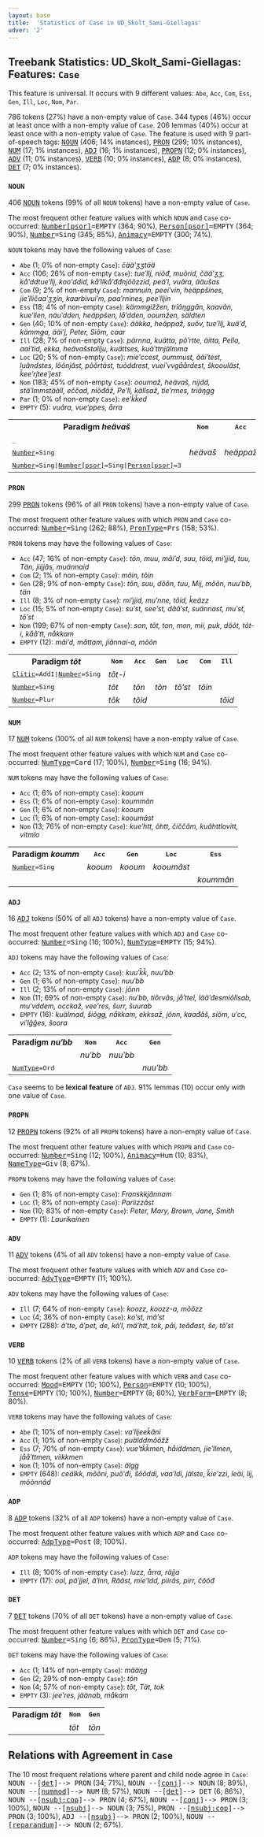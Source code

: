 ```yaml
---
layout: base
title:  'Statistics of Case in UD_Skolt_Sami-Giellagas'
udver: '2'
---
```


## Treebank Statistics: UD_Skolt_Sami-Giellagas: Features: `Case`

This feature is universal.
It occurs with 9 different values: `Abe`, `Acc`, `Com`, `Ess`, `Gen`, `Ill`, `Loc`, `Nom`, `Par`.

786 tokens (27%) have a non-empty value of `Case`.
344 types (46%) occur at least once with a non-empty value of `Case`.
206 lemmas (40%) occur at least once with a non-empty value of `Case`.
The feature is used with 9 part-of-speech tags: <tt><a href="sms_giellagas-pos-NOUN.html">NOUN</a></tt> (406; 14% instances), <tt><a href="sms_giellagas-pos-PRON.html">PRON</a></tt> (299; 10% instances), <tt><a href="sms_giellagas-pos-NUM.html">NUM</a></tt> (17; 1% instances), <tt><a href="sms_giellagas-pos-ADJ.html">ADJ</a></tt> (16; 1% instances), <tt><a href="sms_giellagas-pos-PROPN.html">PROPN</a></tt> (12; 0% instances), <tt><a href="sms_giellagas-pos-ADV.html">ADV</a></tt> (11; 0% instances), <tt><a href="sms_giellagas-pos-VERB.html">VERB</a></tt> (10; 0% instances), <tt><a href="sms_giellagas-pos-ADP.html">ADP</a></tt> (8; 0% instances), <tt><a href="sms_giellagas-pos-DET.html">DET</a></tt> (7; 0% instances).

### `NOUN`

406 <tt><a href="sms_giellagas-pos-NOUN.html">NOUN</a></tt> tokens (99% of all `NOUN` tokens) have a non-empty value of `Case`.

The most frequent other feature values with which `NOUN` and `Case` co-occurred: <tt><a href="sms_giellagas-feat-Number-psor.html">Number[psor]</a></tt><tt>=EMPTY</tt> (364; 90%), <tt><a href="sms_giellagas-feat-Person-psor.html">Person[psor]</a></tt><tt>=EMPTY</tt> (364; 90%), <tt><a href="sms_giellagas-feat-Number.html">Number</a></tt><tt>=Sing</tt> (345; 85%), <tt><a href="sms_giellagas-feat-Animacy.html">Animacy</a></tt><tt>=EMPTY</tt> (300; 74%).

`NOUN` tokens may have the following values of `Case`:

* `Abe` (1; 0% of non-empty `Case`): <em>čääʹʒʒtää</em>
* `Acc` (106; 26% of non-empty `Case`): <em>tueʹllj, niõđ, muõrid, čääʹʒʒ, kåʹddtueʹllj, kooʹddid, kåʹllkåʹđđnjõõzzid, peäʹl, vuâra, ääušas</em>
* `Com` (9; 2% of non-empty `Case`): <em>mannuin, peeiʹvin, heäppšines, jieʹlličaaʹʒʒin, kaarbivuiʹm, paaʹrnines, peeʹlljin</em>
* `Ess` (18; 4% of non-empty `Case`): <em>kämmǥižžen, triâŋggân, kaavân, kueʹllen, näuʹdden, heäppšen, låʹdden, ooumžen, säldten</em>
* `Gen` (40; 10% of non-empty `Case`): <em>ääkka, heäppaž, suõv, tueʹllj, kuäʹđ, kämmǥa, ääiʹj, Peter, Siõm, caar</em>
* `Ill` (28; 7% of non-empty `Case`): <em>pärnna, kuätta, põʹrtte, äitta, Pella, aaiʹtid, ekka, heävašstallju, kuättses, kuäʹttnjälmma</em>
* `Loc` (20; 5% of non-empty `Case`): <em>mieʹccest, oummust, ääiʹtest, luândstes, lõõnjâst, põõrtâst, tuõddrest, vueiʹvvgåårdest, škooulâst, ǩeeʹrjteeʹjest</em>
* `Nom` (183; 45% of non-empty `Case`): <em>ooumaž, heävaš, nijdd, stäʹlmmstääll, eččad, niõđâž, Peʹll, källsaž, tieʹrmes, triâŋgg</em>
* `Par` (1; 0% of non-empty `Case`): <em>eeʹǩǩed</em>
* `EMPTY` (5): <em>vuâra, vueʹppes, årra</em>

<table>
  <tr><th>Paradigm <i>heävaš</i></th><th><tt>Nom</tt></th><th><tt>Acc</tt></th><th><tt>Gen</tt></th><th><tt>Ess</tt></th><th><tt>Com</tt></th></tr>
  <tr><td><tt>_</tt></td><td></td><td></td><td></td><td><em>heäppšen</em></td><td></td></tr>
  <tr><td><tt><tt><a href="sms_giellagas-feat-Number.html">Number</a></tt><tt>=Sing</tt></tt></td><td><em>heävaš</em></td><td><em>heäppaž</em></td><td><em>heäppaž</em></td><td></td><td></td></tr>
  <tr><td><tt><tt><a href="sms_giellagas-feat-Number.html">Number</a></tt><tt>=Sing</tt>|<tt><a href="sms_giellagas-feat-Number-psor.html">Number[psor]</a></tt><tt>=Sing</tt>|<tt><a href="sms_giellagas-feat-Person-psor.html">Person[psor]</a></tt><tt>=3</tt></tt></td><td></td><td></td><td></td><td></td><td><em>heäppšines</em></td></tr>
</table>

### `PRON`

299 <tt><a href="sms_giellagas-pos-PRON.html">PRON</a></tt> tokens (96% of all `PRON` tokens) have a non-empty value of `Case`.

The most frequent other feature values with which `PRON` and `Case` co-occurred: <tt><a href="sms_giellagas-feat-Number.html">Number</a></tt><tt>=Sing</tt> (262; 88%), <tt><a href="sms_giellagas-feat-PronType.html">PronType</a></tt><tt>=Prs</tt> (158; 53%).

`PRON` tokens may have the following values of `Case`:

* `Acc` (47; 16% of non-empty `Case`): <em>tõn, muu, mâiʹd, suu, tõid, miʹjjid, tuu, Tän, jiijjâs, muännaid</em>
* `Com` (2; 1% of non-empty `Case`): <em>mõin, tõin</em>
* `Gen` (28; 9% of non-empty `Case`): <em>tõn, suu, dõõn, tuu, Mij, mõõn, nuuʹbb, tän</em>
* `Ill` (8; 3% of non-empty `Case`): <em>miʹjjid, muʹnne, tõid, ǩeäzz</em>
* `Loc` (15; 5% of non-empty `Case`): <em>suʹst, seeʹst, dââʹst, suännast, muʹst, tõʹst</em>
* `Nom` (199; 67% of non-empty `Case`): <em>son, tõt, ton, mon, mii, puk, dõõt, tõt-i, kååʹtt, nåkkam</em>
* `EMPTY` (12): <em>mâiʹd, måttam, jiânnai-a, mõõn</em>

<table>
  <tr><th>Paradigm <i>tõt</i></th><th><tt>Nom</tt></th><th><tt>Acc</tt></th><th><tt>Gen</tt></th><th><tt>Loc</tt></th><th><tt>Com</tt></th><th><tt>Ill</tt></th></tr>
  <tr><td><tt><tt><a href="sms_giellagas-feat-Clitic.html">Clitic</a></tt><tt>=AddI</tt>|<tt><a href="sms_giellagas-feat-Number.html">Number</a></tt><tt>=Sing</tt></tt></td><td><em>tõt-i</em></td><td></td><td></td><td></td><td></td><td></td></tr>
  <tr><td><tt><tt><a href="sms_giellagas-feat-Number.html">Number</a></tt><tt>=Sing</tt></tt></td><td><em>tõt</em></td><td><em>tõn</em></td><td><em>tõn</em></td><td><em>tõʹst</em></td><td><em>tõin</em></td><td></td></tr>
  <tr><td><tt><tt><a href="sms_giellagas-feat-Number.html">Number</a></tt><tt>=Plur</tt></tt></td><td><em>tõk</em></td><td><em>tõid</em></td><td></td><td></td><td></td><td><em>tõid</em></td></tr>
</table>

### `NUM`

17 <tt><a href="sms_giellagas-pos-NUM.html">NUM</a></tt> tokens (100% of all `NUM` tokens) have a non-empty value of `Case`.

The most frequent other feature values with which `NUM` and `Case` co-occurred: <tt><a href="sms_giellagas-feat-NumType.html">NumType</a></tt><tt>=Card</tt> (17; 100%), <tt><a href="sms_giellagas-feat-Number.html">Number</a></tt><tt>=Sing</tt> (16; 94%).

`NUM` tokens may have the following values of `Case`:

* `Acc` (1; 6% of non-empty `Case`): <em>kooum</em>
* `Ess` (1; 6% of non-empty `Case`): <em>koummân</em>
* `Gen` (1; 6% of non-empty `Case`): <em>kooum</em>
* `Loc` (1; 6% of non-empty `Case`): <em>kooumâst</em>
* `Nom` (13; 76% of non-empty `Case`): <em>kueʹhtt, õhtt, čiččâm, kuâhttlovitt, vitmlo</em>

<table>
  <tr><th>Paradigm <i>koumm</i></th><th><tt>Acc</tt></th><th><tt>Gen</tt></th><th><tt>Loc</tt></th><th><tt>Ess</tt></th></tr>
  <tr><td><tt><tt><a href="sms_giellagas-feat-Number.html">Number</a></tt><tt>=Sing</tt></tt></td><td><em>kooum</em></td><td><em>kooum</em></td><td><em>kooumâst</em></td><td></td></tr>
  <tr><td><tt></tt></td><td></td><td></td><td></td><td><em>koummân</em></td></tr>
</table>

### `ADJ`

16 <tt><a href="sms_giellagas-pos-ADJ.html">ADJ</a></tt> tokens (50% of all `ADJ` tokens) have a non-empty value of `Case`.

The most frequent other feature values with which `ADJ` and `Case` co-occurred: <tt><a href="sms_giellagas-feat-Number.html">Number</a></tt><tt>=Sing</tt> (16; 100%), <tt><a href="sms_giellagas-feat-NumType.html">NumType</a></tt><tt>=EMPTY</tt> (15; 94%).

`ADJ` tokens may have the following values of `Case`:

* `Acc` (2; 13% of non-empty `Case`): <em>kuuʹǩǩ, nuuʹbb</em>
* `Gen` (1; 6% of non-empty `Case`): <em>nuuʹbb</em>
* `Ill` (2; 13% of non-empty `Case`): <em>jõnn</em>
* `Nom` (11; 69% of non-empty `Case`): <em>nuʹbb, tiõrvâs, jåʹttel, lääʹđesmiõllsab, muʹvddem, occkaž, veeʹres, šurr, šuurab</em>
* `EMPTY` (16): <em>kuälmad, šiõǥǥ, nåkkam, ekksaž, jõnn, kaađâš, siõm, uʹcc, viʹlǧǧes, šoora</em>

<table>
  <tr><th>Paradigm <i>nuʹbb</i></th><th><tt>Nom</tt></th><th><tt>Acc</tt></th><th><tt>Gen</tt></th></tr>
  <tr><td><tt></tt></td><td><em>nuʹbb</em></td><td><em>nuuʹbb</em></td><td></td></tr>
  <tr><td><tt><tt><a href="sms_giellagas-feat-NumType.html">NumType</a></tt><tt>=Ord</tt></tt></td><td></td><td></td><td><em>nuuʹbb</em></td></tr>
</table>

`Case` seems to be **lexical feature** of `ADJ`. 91% lemmas (10) occur only with one value of `Case`.

### `PROPN`

12 <tt><a href="sms_giellagas-pos-PROPN.html">PROPN</a></tt> tokens (92% of all `PROPN` tokens) have a non-empty value of `Case`.

The most frequent other feature values with which `PROPN` and `Case` co-occurred: <tt><a href="sms_giellagas-feat-Number.html">Number</a></tt><tt>=Sing</tt> (12; 100%), <tt><a href="sms_giellagas-feat-Animacy.html">Animacy</a></tt><tt>=Hum</tt> (10; 83%), <tt><a href="sms_giellagas-feat-NameType.html">NameType</a></tt><tt>=Giv</tt> (8; 67%).

`PROPN` tokens may have the following values of `Case`:

* `Gen` (1; 8% of non-empty `Case`): <em>Franskkjânnam</em>
* `Loc` (1; 8% of non-empty `Case`): <em>Pariizzâst</em>
* `Nom` (10; 83% of non-empty `Case`): <em>Peter, Mary, Brown, Jane, Smith</em>
* `EMPTY` (1): <em>Laurikainen</em>

### `ADV`

11 <tt><a href="sms_giellagas-pos-ADV.html">ADV</a></tt> tokens (4% of all `ADV` tokens) have a non-empty value of `Case`.

The most frequent other feature values with which `ADV` and `Case` co-occurred: <tt><a href="sms_giellagas-feat-AdvType.html">AdvType</a></tt><tt>=EMPTY</tt> (11; 100%).

`ADV` tokens may have the following values of `Case`:

* `Ill` (7; 64% of non-empty `Case`): <em>koozz, koozz-a, mõõzz</em>
* `Loc` (4; 36% of non-empty `Case`): <em>koʹst, mâʹst</em>
* `EMPTY` (288): <em>âʹtte, âʹpet, de, kâʹl, mäʹhtt, tok, pâi, teâđast, še, tõʹst</em>

### `VERB`

10 <tt><a href="sms_giellagas-pos-VERB.html">VERB</a></tt> tokens (2% of all `VERB` tokens) have a non-empty value of `Case`.

The most frequent other feature values with which `VERB` and `Case` co-occurred: <tt><a href="sms_giellagas-feat-Mood.html">Mood</a></tt><tt>=EMPTY</tt> (10; 100%), <tt><a href="sms_giellagas-feat-Person.html">Person</a></tt><tt>=EMPTY</tt> (10; 100%), <tt><a href="sms_giellagas-feat-Tense.html">Tense</a></tt><tt>=EMPTY</tt> (10; 100%), <tt><a href="sms_giellagas-feat-Number.html">Number</a></tt><tt>=EMPTY</tt> (8; 80%), <tt><a href="sms_giellagas-feat-VerbForm.html">VerbForm</a></tt><tt>=EMPTY</tt> (8; 80%).

`VERB` tokens may have the following values of `Case`:

* `Abe` (1; 10% of non-empty `Case`): <em>vaʹlljeeǩâni</em>
* `Acc` (1; 10% of non-empty `Case`): <em>puälddmõõžž</em>
* `Ess` (7; 70% of non-empty `Case`): <em>vueʹtǩǩmen, håiddmen, jieʹllmen, jååʹttmen, viikkmen</em>
* `Nom` (1; 10% of non-empty `Case`): <em>älgg</em>
* `EMPTY` (648): <em>ceälkk, mõõni, puõʹđi, šõõddi, vaaʹldi, jälste, ǩieʹzzi, leäi, lij, mõõnnâd</em>

### `ADP`

8 <tt><a href="sms_giellagas-pos-ADP.html">ADP</a></tt> tokens (32% of all `ADP` tokens) have a non-empty value of `Case`.

The most frequent other feature values with which `ADP` and `Case` co-occurred: <tt><a href="sms_giellagas-feat-AdpType.html">AdpType</a></tt><tt>=Post</tt> (8; 100%).

`ADP` tokens may have the following values of `Case`:

* `Ill` (8; 100% of non-empty `Case`): <em>luzz, årra, räjja</em>
* `EMPTY` (17): <em>ool, pâʹjjel, âʹlnn, Rââst, mieʹldd, piirâs, pirr, čõõđ</em>

### `DET`

7 <tt><a href="sms_giellagas-pos-DET.html">DET</a></tt> tokens (70% of all `DET` tokens) have a non-empty value of `Case`.

The most frequent other feature values with which `DET` and `Case` co-occurred: <tt><a href="sms_giellagas-feat-Number.html">Number</a></tt><tt>=Sing</tt> (6; 86%), <tt><a href="sms_giellagas-feat-PronType.html">PronType</a></tt><tt>=Dem</tt> (5; 71%).

`DET` tokens may have the following values of `Case`:

* `Acc` (1; 14% of non-empty `Case`): <em>määŋg</em>
* `Gen` (2; 29% of non-empty `Case`): <em>tõn</em>
* `Nom` (4; 57% of non-empty `Case`): <em>tõt, Tät, tok</em>
* `EMPTY` (3): <em>jeeʹres, jäänab, måkam</em>

<table>
  <tr><th>Paradigm <i>tõt</i></th><th><tt>Nom</tt></th><th><tt>Gen</tt></th></tr>
  <tr><td><tt></tt></td><td><em>tõt</em></td><td><em>tõn</em></td></tr>
</table>

## Relations with Agreement in `Case`

The 10 most frequent relations where parent and child node agree in `Case`:
<tt>NOUN --[<tt><a href="sms_giellagas-dep-det.html">det</a></tt>]--> PRON</tt> (34; 71%),
<tt>NOUN --[<tt><a href="sms_giellagas-dep-conj.html">conj</a></tt>]--> NOUN</tt> (8; 89%),
<tt>NOUN --[<tt><a href="sms_giellagas-dep-nummod.html">nummod</a></tt>]--> NUM</tt> (8; 57%),
<tt>NOUN --[<tt><a href="sms_giellagas-dep-det.html">det</a></tt>]--> DET</tt> (6; 86%),
<tt>NOUN --[<tt><a href="sms_giellagas-dep-nsubj-cop.html">nsubj:cop</a></tt>]--> PRON</tt> (4; 67%),
<tt>NOUN --[<tt><a href="sms_giellagas-dep-conj.html">conj</a></tt>]--> PRON</tt> (3; 100%),
<tt>NOUN --[<tt><a href="sms_giellagas-dep-nsubj.html">nsubj</a></tt>]--> NOUN</tt> (3; 75%),
<tt>PRON --[<tt><a href="sms_giellagas-dep-nsubj-cop.html">nsubj:cop</a></tt>]--> PRON</tt> (3; 100%),
<tt>ADJ --[<tt><a href="sms_giellagas-dep-nsubj.html">nsubj</a></tt>]--> PRON</tt> (2; 100%),
<tt>NOUN --[<tt><a href="sms_giellagas-dep-reparandum.html">reparandum</a></tt>]--> NOUN</tt> (2; 67%).

